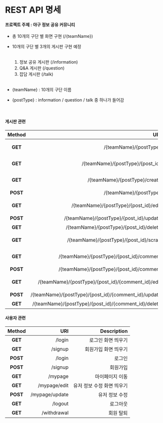 # REST API 명세
#### 프로젝트 주제 : 야구 정보 공유 커뮤니티

- 총 10개의 구단 별 화면 구현 (/{teamName})
- 10개의 구단 별 3개의 게시판 구현 예정<br><br>
  1. 정보 공유 게시판 (/information)
  2. Q&A 게시판 (/question)
  3. 잡담 게시판 (/talk)
<br><br>

- {teamName} : 10개의 구단 이름
- {postType} : information / question / talk 중 하나가 들어감
<br>

#### 게시판 관련

| Method | URI | Description |
|:------:|----:|------------:|
|**GET**| /{teamName}/{postType}|게시물 목록 조회|
|**GET**| /{teamName}/{postType}/{post_id}|게시물 내용 조회|
|**GET**| /{teamName}/{postType}/create|게시물 생성 화면 띄우기|
|**POST**| /{teamName}/{postType}|게시물 등록|
|**GET**| /{teamName}/{postType}/{post_id}/edit|게시물 수정 화면 띄우기|
|**POST**| /{teamName}/{postType}/{post_id}/update|게시물 수정|
|**GET**| /{teamName}/{postType}/{post_id}/delete|게시물 삭제|
|**GET**| /{teamName}/{postType}/{post_id}/scrap|게시물 스크랩|
|**GET**| /{teamName}/{postType}/{post_id}/comment|댓글 등록 창 띄우기|
|**POST**| /{teamName}/{postType}/{post_id}/comment|댓글 등록|
|**GET**| /{teamName}/{postType}/{post_id}/{comment_id}/edit|댓글 수정 화면 띄우기|
|**POST**| /{teamName}/{postType}/{post_id}/{comment_id}/update|댓글 수정|
|**GET**| /{teamName}/{postType}/{post_id}/{comment_id}/delete|댓글 삭제|

#### 사용자 관련

| Method | URI | Description |
|:------:|----:|------------:|
|**GET**| /login|로그인 화면 띄우기|
|**GET**| /signup|회원가입 화면 띄우기|
|**POST**| /login|로그인|
|**POST**| /signup|회원가입|
|**GET**| /mypage|마이페이지 이동|
|**GET**| /mypage/edit|유저 정보 수정 화면 띄우기|
|**POST**| /mypage/update|유저 정보 수정|
|**GET**| /logout|로그아웃|
|**GET**| /withdrawal|회원 탈퇴|
